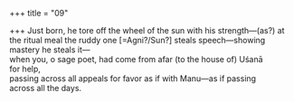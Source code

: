 +++
title = "09"

+++
Just born, he tore off the wheel of the sun with his strength—(as?) at  the ritual meal the ruddy one [=Agni?/Sun?] steals speech—showing  mastery he steals it—  
when you, o sage poet, had come from afar (to the house of) Uśanā  
for help,  
passing across all appeals for favor as if with Manu—as if passing  
across all the days.  